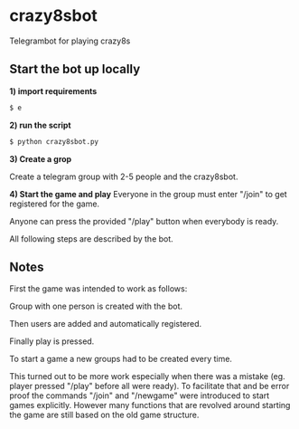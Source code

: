 # crazy8sbot

Telegrambot for playing crazy8s

## Start the bot up locally

**1) import requirements** 

```bash 
$ e 
```

**2) run the script**
```bash 
$ python crazy8sbot.py
```


**3) Create a grop**

Create a telegram group with 2-5 people and the crazy8sbot.



**4) Start the game and play**
Everyone in the group must enter "/join" to get registered for the game.

Anyone can press the provided "/play" button when everybody is ready.

All following steps are described by the bot.





## Notes
First the game was intended to work as follows:
 
Group with one person is created with the bot. 

Then users are added and automatically registered. 

Finally play is pressed. 

To start a game a new groups had to be created every time. 

This turned out to be more work especially when there was a mistake 
(eg. player pressed "/play" before all were ready). To facilitate that and be error proof 
the commands "/join" and "/newgame" were introduced to start games explicitly. However many 
functions that are revolved around starting the game are still based on the old game structure. 
 